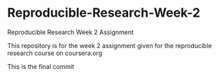 # Reproducible-Research-Week-2
Reproducible Research Week 2 Assignment

This repository is for the week 2 assignment given for the reproducible research course on coursera.org

This is the final commit
